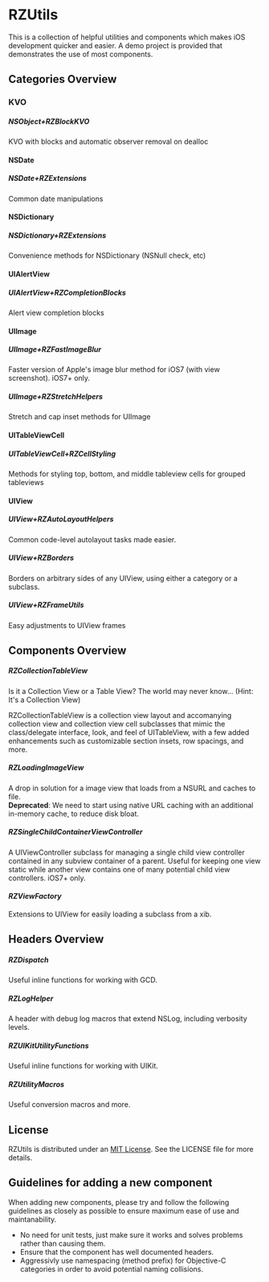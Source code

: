 # RZUtils

This is a collection of helpful utilities and components which makes iOS development quicker and easier.  A demo project is provided that demonstrates the use of most components.

## Categories Overview

### KVO

##### *NSObject+RZBlockKVO*

KVO with blocks and automatic observer removal on dealloc

#### NSDate

##### *NSDate+RZExtensions*

Common date manipulations

#### NSDictionary

##### *NSDictionary+RZExtensions*

Convenience methods for NSDictionary (NSNull check, etc)

#### UIAlertView

##### *UIAlertView+RZCompletionBlocks*

Alert view completion blocks

#### UIImage

##### *UIImage+RZFastImageBlur*

Faster version of Apple's image blur method for iOS7 (with view screenshot). iOS7+ only.

##### *UIImage+RZStretchHelpers*

Stretch and cap inset methods for UIImage   

#### UITableViewCell

##### *UITableViewCell+RZCellStyling*

Methods for styling top, bottom, and middle tableview cells for grouped tableviews

#### UIView

##### *UIView+RZAutoLayoutHelpers*

Common code-level autolayout tasks made easier.

##### *UIView+RZBorders*

Borders on arbitrary sides of any UIView, using either a category or a subclass.

##### *UIView+RZFrameUtils* 

Easy adjustments to UIView frames

## Components Overview

##### *RZCollectionTableView*

Is it a Collection View or a Table View? The world may never know... (Hint: It's a Collection View)

RZCollectionTableView is a collection view layout and accomanying collection view and collection view cell subclasses that mimic the class/delegate interface, look, and feel of UITableView, with a few added enhancements such as customizable section insets, row spacings, and more.

##### *RZLoadingImageView*

A drop in solution for a image view that loads from a NSURL and caches to file. 
<br>**Deprecated**: We need to start using native URL caching with an additional in-memory cache, to reduce disk bloat.

##### *RZSingleChildContainerViewController*

A UIViewController subclass for managing a single child view controller contained in any subview container of a parent. Useful for keeping one view static while another view contains one of many potential child view controllers. iOS7+ only.

#### *RZViewFactory*

Extensions to UIView for easily loading a subclass from a xib.

## Headers Overview

##### *RZDispatch*

Useful inline functions for working with GCD.

##### *RZLogHelper*

A header with debug log macros that extend NSLog, including verbosity levels.

##### *RZUIKitUtilityFunctions*

Useful inline functions for working with UIKit.

##### *RZUtilityMacros*

Useful conversion macros and more.


## License

RZUtils is distributed under an [MIT License](http://opensource.org/licenses/MIT). See the LICENSE file for more details.

## Guidelines for adding a new component

When adding new components, please try and follow the following guidelines as closely as possible to ensure maximum ease of use and maintanability.

 * No need for unit tests, just make sure it works and solves problems rather than causing them.
 * Ensure that the component has well documented headers.
 * Aggressivly use namespacing (method prefix) for Objective-C categories in order to avoid potential naming collisions.
